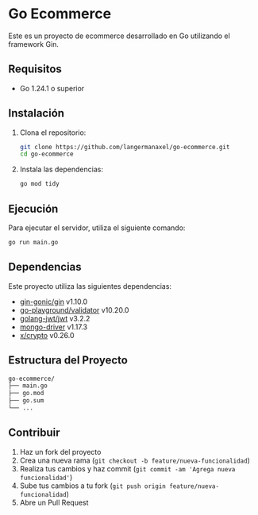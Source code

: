 # Go Ecommerce

Este es un proyecto de ecommerce desarrollado en Go utilizando el framework Gin.

## Requisitos

- Go 1.24.1 o superior

## Instalación

1. Clona el repositorio:

   ```sh
   git clone https://github.com/langermanaxel/go-ecommerce.git
   cd go-ecommerce
   ```

2. Instala las dependencias:

   ```sh
   go mod tidy
   ```

## Ejecución

Para ejecutar el servidor, utiliza el siguiente comando:

```sh
go run main.go
```

## Dependencias

Este proyecto utiliza las siguientes dependencias:

- [gin-gonic/gin](https://github.com/gin-gonic/gin) v1.10.0
- [go-playground/validator](https://github.com/go-playground/validator) v10.20.0
- [golang-jwt/jwt](https://github.com/golang-jwt/jwt) v3.2.2
- [mongo-driver](https://go.mongodb.org/mongo-driver) v1.17.3
- [x/crypto](https://golang.org/x/crypto) v0.26.0

## Estructura del Proyecto

```sh
go-ecommerce/
├── main.go
├── go.mod
├── go.sum
└── ...
```

## Contribuir

1. Haz un fork del proyecto
2. Crea una nueva rama (`git checkout -b feature/nueva-funcionalidad`)
3. Realiza tus cambios y haz commit (`git commit -am 'Agrega nueva funcionalidad'`)
4. Sube tus cambios a tu fork (`git push origin feature/nueva-funcionalidad`)
5. Abre un Pull Request
